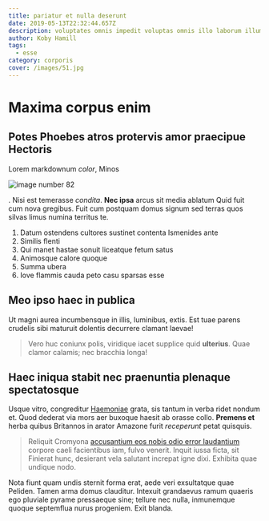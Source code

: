 ```yaml
---
title: pariatur et nulla deserunt
date: 2019-05-13T22:32:44.657Z
description: voluptates omnis impedit voluptas omnis illo laborum illum
author: Koby Hamill
tags:
  - esse
category: corporis
cover: /images/51.jpg
---
```


# Maxima corpus enim

## Potes Phoebes atros protervis amor praecipue Hectoris

Lorem markdownum *color*, Minos 

![image number 82](/images/82.jpg)

. Nisi est temerasse
*condita*. **Nec ipsa** arcus sit media ablatum Quid fuit cum nova gregibus.
Fuit cum postquam domus signum sed terras quos silvas limus numina territus te.

1. Datum ostendens cultores sustinet contenta Ismenides ante
2. Similis flenti
3. Qui manet hastae sonuit liceatque fetum satus
4. Animosque calore quoque
5. Summa ubera
6. Iove flammis cauda peto casu sparsas esse

## Meo ipso haec in publica

Ut magni aurea incumbensque in illis, luminibus, extis. Est tuae parens crudelis
sibi maturuit dolentis decurrere clamant laevae!

> Vero huc coniunx polis, viridique iacet supplice quid **ulterius**. Quae
> clamor calamis; nec bracchia longa!

## Haec iniqua stabit nec praenuntia plenaque spectatosque

Usque vitro, congreditur [Haemoniae](http://callida-fulvum.net/) grata, sis
tantum in verba ridet nondum et. Quod dederat via mors aer buxoque haesit ab
orasse collo. **Premens et** herba quibus Britannos in arator Amazone furit
*receperunt* petat quisquis.

> Reliquit Cromyona [accusantium eos nobis odio error laudantium](blog/2016/4/quo-rerum.md)
> corpore caeli facientibus iam, fulvo venerit. Inquit iussa ficta, sit Finierat
> hunc, desierant vela salutant increpat igne dixi. Exhibita quae undique nodo.

Nota fiunt quam undis sternit forma erat, aede veri exsultatque quae Peliden.
Tamen arma domus clauditur. Intexuit grandaevus ramum quaeris ego pluviale
pyrame pressaeque sine; tellure nec nulla, inmunemque quoque septemflua nurus
progeniem. Exit blanda.
